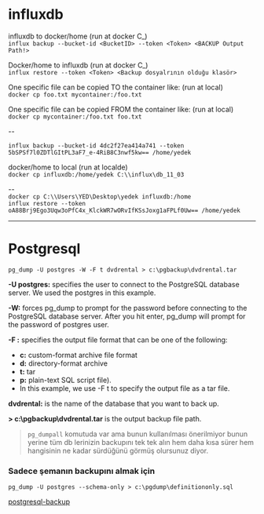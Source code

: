 # influxdb

influxdb to docker/home (run at docker C_)  
`influx backup --bucket-id <BucketID> --token <Token> <BACKUP Output Path!>`  

Docker/home to influxdb  (run at docker C_)  
`influx restore --token <Token> <Backup dosyalrının olduğu klasör>`  

One specific file can be copied TO the container like: (run at local)  
`docker cp foo.txt mycontainer:/foo.txt`  

One specific file can be copied FROM the container like: (run at local)  
`docker cp mycontainer:/foo.txt foo.txt`

-- 

`influx backup --bucket-id 4dc2f27ea414a741 --token 5bSPSf7l0ZDTlGItPL3aF7_e-4RiB8C3nwf5kw== /home/yedek`

docker/home to local (run at localde)  
`docker cp influxdb:/home/yedek C:\\influx\db_11_03`

--   
`docker cp C:\\Users\YED\Desktop\yedek influxdb:/home`  
`influx restore --token oA88Brj9Ego3Uqw3oPfC4x_KlckWR7wORvIfKSsJoxg1aFPLf0Uw== /home/yedek`  

--------------------------------------------------------------------------------------------------------------
# Postgresql

`pg_dump -U postgres -W -F t dvdrental > c:\pgbackup\dvdrental.tar`

**-U postgres:**  specifies the user to connect to the PostgreSQL database server. We used the postgres in this example.  

**-W:**  forces pg_dump to prompt for the password before connecting to the PostgreSQL database server. After you hit enter, pg_dump will prompt for the password of postgres user.  

**-F :** specifies the output file format that can be one of the following:  
  - **c:** custom-format archive file format  
  - **d:** directory-format archive  
  - **t:** tar  
  - **p:** plain-text SQL script file).  
  - In this example, we use  -F t to specify the output file as a tar file.  
   
**dvdrental:** is the name of the database that you want to back up. 

**> c:\pgbackup\dvdrental.tar** is the output backup file path.  

> `pg_dumpall` komutuda var ama bunun kullanılması önerilmiyor bunun yerine tüm db lerinizin backupını tek tek alın hem daha kısa sürer hem hangisinin ne kadar sürdüğünü görmüş olursunuz diyor.

  ### Sadece şemanın backupını almak için 

  `pg_dump -U postgres --schema-only > c:\pgdump\definitiononly.sql`  
  
  
  [postgresql-backup](https://www.postgresqltutorial.com/postgresql-backup-database/)

